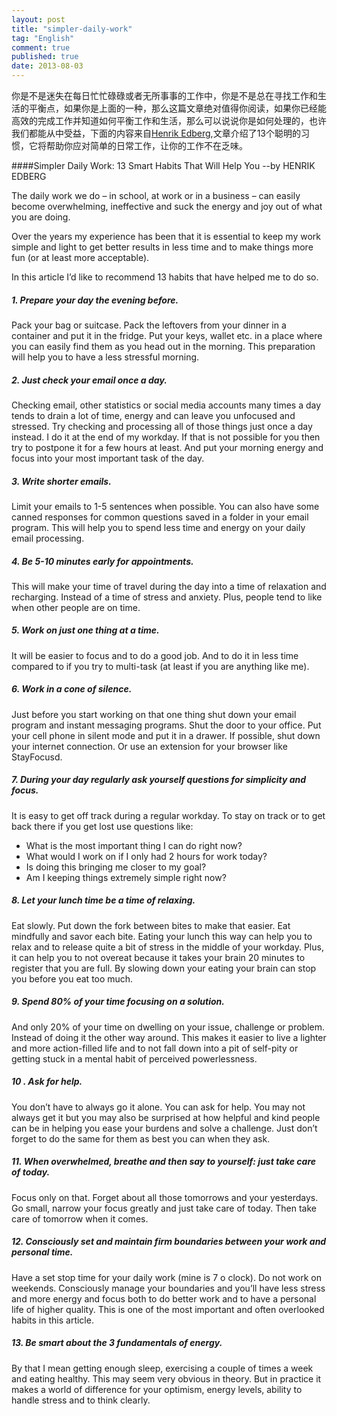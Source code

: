 ```yaml
---
layout: post
title: "simpler-daily-work"
tag: "English"
comment: true
published: true
date: 2013-08-03
---
```


你是不是迷失在每日忙忙碌碌或者无所事事的工作中，你是不是总在寻找工作和生活的平衡点，如果你是上面的一种，那么这篇文章绝对值得你阅读，如果你已经能高效的完成工作并知道如何平衡工作和生活，那么可以说说你是如何处理的，也许我们都能从中受益，下面的内容来自[Henrik Edberg](http://www.positivityblog.com/index.php/2013/07/25/simpler-daily-work/),文章介绍了13个聪明的习惯，它将帮助你应对简单的日常工作，让你的工作不在乏味。


####Simpler Daily Work: 13 Smart Habits That Will Help You
--by HENRIK EDBERG

The daily work we do – in school, at work or in a business – can easily become overwhelming, ineffective and suck the energy and joy out of what you are doing.

Over the years my experience has been that it is essential to keep my work simple and light to get better results in less time and to make things more fun (or at least more acceptable).

In this article I’d like to recommend 13 habits that have helped me to do so.

#####  1. Prepare your day the evening before.     
Pack your bag or suitcase. Pack the leftovers from your dinner in a container and put it in the fridge. Put your keys, wallet etc. in a place where you can easily find them as you head out in the morning. This preparation will help you to have a less stressful morning.  

##### 2. Just check your email once a day.    
Checking email, other statistics or social media accounts many times a day tends to drain a lot of time, energy and can leave you unfocused and stressed. Try checking and processing all of those things just once a day instead. I do it at the end of my workday.
If that is not possible for you then try to postpone it for a few hours at least. And put your morning energy and focus into your most important task of the day.

#####  3. Write shorter emails.    
Limit your emails to 1-5 sentences when possible. You can also have some canned responses for common questions saved in a folder in your email program. This will help you to spend less time and energy on your daily email processing.

#####  4. Be 5-10 minutes early for appointments.    
This will make your time of travel during the day into a time of relaxation and recharging. Instead of a time of stress and anxiety. Plus, people tend to like when other people are on time.

#####  5. Work on just one thing at a time.      
It will be easier to focus and to do a good job. And to do it in less time compared to if you try to multi-task (at least if you are anything like me).

#####  6. Work in a cone of silence.     
Just before you start working on that one thing shut down your email program and instant messaging programs. Shut the door to your office. Put your cell phone in silent mode and put it in a drawer. If possible, shut down your internet connection. Or use an extension for your browser like StayFocusd.

#####  7. During your day regularly ask yourself questions for simplicity and focus.     
It is easy to get off track during a regular workday. To stay on track or to get back there if you get lost use questions like:   
- What is the most important thing I can do right now?     
- What would I work on if I only had 2 hours for work today?     
- Is doing this bringing me closer to my goal?     
- Am I keeping things extremely simple right now?      

#####  8. Let your lunch time be a time of relaxing.    
Eat slowly. Put down the fork between bites to make that easier. Eat mindfully and savor each bite. Eating your lunch this way can help you to relax and to release quite a bit of stress in the middle of your workday. Plus, it can help you to not overeat because it takes your brain 20 minutes to register that you are full. By slowing down your eating your brain can stop you before you eat too much.

#####  9. Spend 80% of your time focusing on a solution.     
And only 20% of your time on dwelling on your issue, challenge or problem. Instead of doing it the other way around. This makes it easier to live a lighter and more action-filled life and to not fall down into a pit of self-pity or getting stuck in a mental habit of perceived powerlessness.

#####  10 . Ask for help.     
You don’t have to always go it alone. You can ask for help. You may not always get it but you may also be surprised at how helpful and kind people can be in helping you ease your burdens and solve a challenge. Just don’t forget to do the same for them as best you can when they ask.

#####  11. When overwhelmed, breathe and then say to yourself: just take care of today.      
Focus only on that. Forget about all those tomorrows and your yesterdays. Go small, narrow your focus greatly and just take care of today. Then take care of tomorrow when it comes.

#####  12. Consciously set and maintain firm boundaries between your work and personal time. 
Have a set stop time for your daily work (mine is 7 o clock). Do not work on weekends. Consciously manage your boundaries and you’ll have less stress and more energy and focus both to do better work and to have a personal life of higher quality. This is one of the most important and often overlooked habits in this article.

#####  13. Be smart about the 3 fundamentals of energy. 
By that I mean getting enough sleep, exercising a couple of times a week and eating healthy. This may seem very obvious in theory. But in practice it makes a world of difference for your optimism, energy levels, ability to handle stress and to think clearly.
